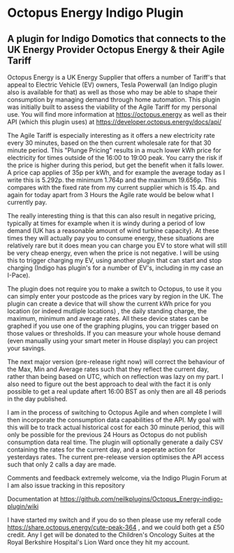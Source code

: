 # Octopus Energy Indigo Plugin
## A plugin for Indigo Domotics that connects to the UK Energy Provider Octopus Energy &amp; their Agile Tariff

Octopus Energy is a UK Energy Supplier that offers a number of Tariff's that appeal to Electric Vehicle (EV) owners, Tesla Powerwall (an Indigo plugin also is available for that) as well as those who may be able to shape their consumption by managing demand through home automation.  This plugin was initially built to assess the viability of the Agile Tariff for my personal use.   You will find more information at https://octopus.energy as well as their API (which this plugin uses) at https://developer.octopus.energy/docs/api/

The Agile Tariff is especially interesting as it offers a new electricity rate every 30 minutes, based on the then current wholesale rate for that 30 minute period.  This "Plunge Pricing" results in a much lower kWh price for electricity for times outside of the 16:00 to 19:00 peak.  You carry the risk if the price is higher during this period, but get the benefit when it falls lower.  A price cap applies of 35p per kWh, and for example the average today as I write this is 5.292p. the minimum 1.764p and the maximum 19.656p.  This compares with the fixed rate from my current supplier which is 15.4p. and again for today apart from 3 Hours the Agile rate would be below what I currently pay.

The really interesting thing is that this can also result in negative pricing, typically at times for example when it is windy  during a period of low demand (UK has a reasonable amount of wind turbine capacity).  At these times they will actually pay you to consume energy, these situations are relatively rare but it does mean you can charge you EV to store what will still be very cheap energy, even when the price is not negative.  I will be using this to trigger charging my EV, using another plugin that can start and stop charging (Indigo has plugin's for a number of EV's, including in my case an I-Pace).

The plugin does not require you to make a switch to Octopus, to use it you can simply enter your postcode as the prices vary by region in the UK.  The plugin can create a device that will show the current kWh price for you location (or indeed mutliple locations) , the daily standing charge, the maximum, minimum and average rates.  All these device states can be graphed if you use one of the graphing plugins, you can trigger based on those values or thresholds.  If you can measure your whole house demand (even manually using your smart meter in House display) you can project your savings.

The next major version (pre-release right now) will correct the behaviour of the Max, Min and Average rates such that they reflect the current day, rather than being based on UTC, which on reflection was lazy on my part. I also need to figure out the best approach to deal with the fact it is only possible to get a real update aftert 16:00 BST as only then are all 48 periods in the day published.

I am in the process of switching to Octopus Agile and when complete I will then incorporate the consumption data capabilities of the API.  My goal with this will be to track actual historical cost for each 30 minute period, this will only be possible for the previous 24 Hours as Octopus do not publish consumption data real time.  The plugin will optionally generate a daily CSV containing the rates for the current day, and a seperate action for yesterdays rates.  The current pre-release version optimises the API access such that only 2 calls a day are made.

Comments and feedback extremely welcome, via the Indigo Plugin Forum at 
I am also issue tracking in this repository

Documentation at https://github.com/neilkplugins/Octopus_Energy-indigo-plugin/wiki

I have started my switch and if you do so then please use my referall code https://share.octopus.energy/cute-peak-364 , and we could both get a £50 credit.  Any I get will be donated to the Children's Oncology Suites at the Royal Berkshire Hospital's Lion Ward once they hit my account.
